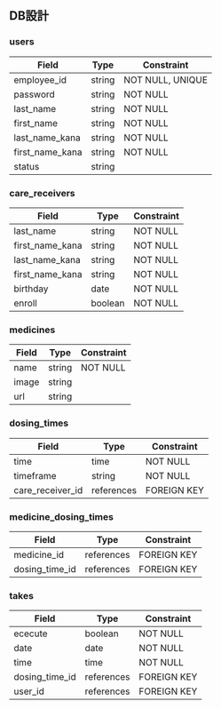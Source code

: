 ## DB設計

### users
| Field | Type | Constraint |
|---|---|---|
| employee_id | string | NOT NULL, UNIQUE |
| password | string | NOT NULL |
| last_name | string | NOT NULL |
| first_name | string | NOT NULL |
| last_name_kana | string | NOT NULL |
| first_name_kana | string | NOT NULL |
| status | string ||

### care_receivers
| Field | Type | Constraint |
|---|---|---|
| last_name | string | NOT NULL |
| first_name_kana | string | NOT NULL |
| last_name_kana | string | NOT NULL |
| first_name_kana | string | NOT NULL |
| birthday | date | NOT NULL |
| enroll | boolean | NOT NULL |

### medicines
| Field | Type | Constraint |
|---|---|---|
| name | string | NOT NULL |
| image | string ||
| url | string ||

### dosing_times
| Field | Type | Constraint |
|---|---|---|
| time | time | NOT NULL |
| timeframe | string | NOT NULL |
| care_receiver_id | references | FOREIGN KEY |

### medicine_dosing_times
| Field | Type | Constraint |
|---|---|---|
| medicine_id | references | FOREIGN KEY |
| dosing_time_id | references | FOREIGN KEY |

### takes
| Field | Type | Constraint |
|---|---|---|
| ececute | boolean | NOT NULL |
| date | date | NOT NULL |
| time | time | NOT NULL |
| dosing_time_id | references | FOREIGN KEY |
| user_id | references | FOREIGN KEY |

